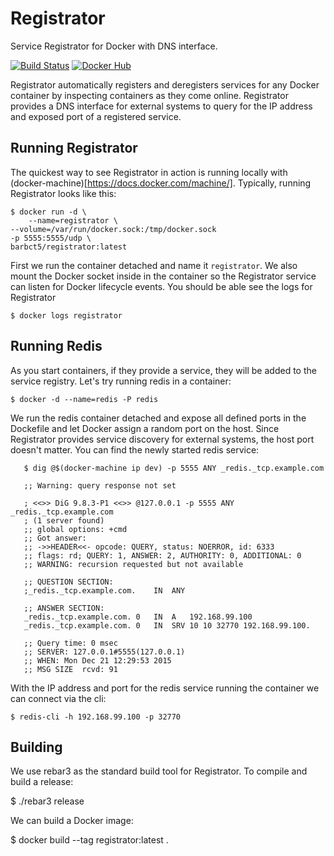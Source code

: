# Registrator

Service Registrator for Docker with DNS interface.

[![Build Status](https://travis-ci.org/barbct5/registrator.svg)](https://travis-ci.org/barbct5/registrator)
[![Docker Hub](https://img.shields.io/badge/docker-ready-blue.svg)](https://registry.hub.docker.com/u/barbct5/registrator/)

Registrator automatically registers and deregisters services for any Docker
container by inspecting containers as they come online. Registrator provides a
DNS interface for external systems to query for the IP address and exposed port
of a registered service.

## Running Registrator

The quickest way to see Registrator in action is running locally with
(docker-machine)[https://docs.docker.com/machine/]. Typically, running
Registrator looks like this:

    $ docker run -d \
        --name=registrator \
	--volume=/var/run/docker.sock:/tmp/docker.sock
	-p 5555:5555/udp \
	barbct5/registrator:latest

First we run the container detached and name it `registrator`. We also mount
the Docker socket inside in the container so the Registrator service can listen
for Docker lifecycle events. You should be able see the logs for Registrator

    $ docker logs registrator


## Running Redis

As you start containers, if they provide a service, they will be added to the
service registry. Let's try running redis in a container:

    $ docker -d --name=redis -P redis

We run the redis container detached and expose all defined ports in the Dockefile
and let Docker assign a random port on the host. Since Registrator provides
service discovery for external systems, the host port doesn't matter. You can
find the newly started redis service:

```
   $ dig @$(docker-machine ip dev) -p 5555 ANY _redis._tcp.example.com

   ;; Warning: query response not set

   ; <<>> DiG 9.8.3-P1 <<>> @127.0.0.1 -p 5555 ANY _redis._tcp.example.com
   ; (1 server found)
   ;; global options: +cmd
   ;; Got answer:
   ;; ->>HEADER<<- opcode: QUERY, status: NOERROR, id: 6333
   ;; flags: rd; QUERY: 1, ANSWER: 2, AUTHORITY: 0, ADDITIONAL: 0
   ;; WARNING: recursion requested but not available

   ;; QUESTION SECTION:
   ;_redis._tcp.example.com.	IN	ANY

   ;; ANSWER SECTION:
   _redis._tcp.example.com. 0	IN	A	192.168.99.100
   _redis._tcp.example.com. 0	IN	SRV	10 10 32770 192.168.99.100.

   ;; Query time: 0 msec
   ;; SERVER: 127.0.0.1#5555(127.0.0.1)
   ;; WHEN: Mon Dec 21 12:29:53 2015
   ;; MSG SIZE  rcvd: 91
```

With the IP address and port for the redis service running the container we can
connect via the cli:

    $ redis-cli -h 192.168.99.100 -p 32770

## Building

We use rebar3 as the standard build tool for Registrator. To compile and build
a release:

  $ ./rebar3 release

We can build a Docker image:

   $ docker build --tag registrator:latest .
